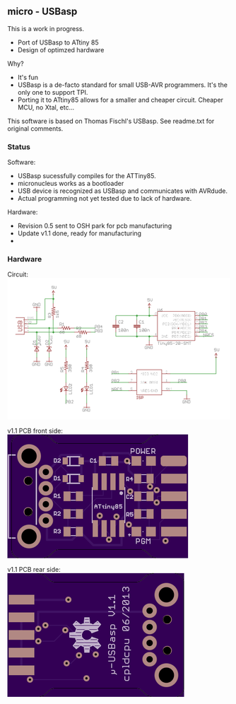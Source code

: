 ## micro - USBasp ##

This is a work in progress. 

* Port of USBasp to ATtiny 85
* Design of optimzed hardware

Why?

* It's fun
* USBasp is a de-facto standard for small USB-AVR programmers. It's the only one to support TPI.
* Porting it to ATtiny85 allows for a smaller and cheaper circuit. Cheaper MCU, no Xtal, etc...

This software is based on Thomas Fischl's USBasp. See readme.txt for original comments.


### Status ####

Software:

* USBasp sucessfully compiles for the ATTiny85.
* micronucleus works as a bootloader
* USB device is recognized as USBasp and communicates with AVRdude.
* Actual programming not yet tested due to lack of hardware.

Hardware:

* Revision 0.5 sent to OSH park for pcb manufacturing
* Update v1.1 done, ready for manufacturing
* 

### Hardware ###

Circuit:  
![Circuit](/hardware/u-usbasp-circuit.png)

v1.1 PCB front side:  
![V1.1 PCB front](/hardware/board_top_osh_park.png)

v1.1 PCB rear side:   
![V1.1 PCB rear](/hardware/board_bottom_osh_park.png)


